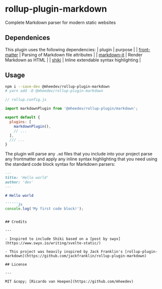 # rollup-plugin-markdown

Complete Markdown parser for modern static websites

## Dependenices

This plugin uses the following dependencies:
| plugin | purpose |
| [front-matter](https://github.com/jxson/front-matter) | Parsing of Markdown file attributes |
| [markdown-it](https://github.com/markdown-it/markdown-it) | Render Markdown as HTML |
| [shiki](https://github.com/octref/shiki) | Inline extendable syntax highlighting |

## Usage

```bash
npm i --save-dev @mheedev/rollup-plugin-markdown
# yarn add -D @mheedev/rollup-plugin-markdown
```

```js
// rollup.config.js

import markdownPlugin from '@mheedev/rollup-plugin/markdown';

export default {
  plugins: [
    markdownPlugin(),
    // ...
  ],
  /// ...
}
```

The plugin will parse any `.md` files that you include into your project parse any frontmatter and apply any inline syntax highlighting that you need using the standard code block syntax for Markdown parsers:

```md
---
title: 'Hello world'
author: 'dev'
---

# Hello world

``````js
console.log('My first code block!');
``````

```

## Credits

---

- Inspired to include Shiki based on a [post by swyx](https://www.swyx.io/writing/svelte-static/)

- This project was heavily inspired by Jack Franklin's [rollup-plugin-markdown](https://github.com/jackfranklin/rollup-plugin-markdown)

## License

---

MIT &copy; [Ricardo van Hoepen](https://github.com/mheedev)
